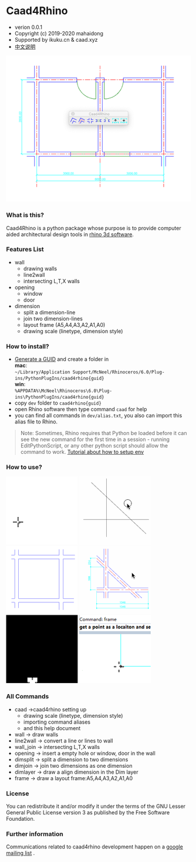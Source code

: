 # Caad4Rhino

* verion 0.0.1  
* Copyright (c) 2019-2020 mahaidong
* Supported by ikuku.cn & caad.xyz 
* [中文说明](./readme-cn.md)

![caad4rhino](./resource/images/caad4rhino-w.png)

### What is this?

Caad4Rhino is a python package whose purpose is to provide computer aided architectural design tools in [rhino 3d software](https://www.rhino3d.com).

### Features List

* wall 
    * drawing walls
    * line2wall
    * intersecting L,T,X walls
* opening
    * window
    * door
* dimension
    * split a dimension-line
    * join two dimension-lines
    * layout frame (A5,A4,A3,A2,A1,A0) 
    * drawing scale (linetype, dimension style)

### How to install?

* [Generate a GUID](https://www.guidgenerator.com/online-guid-generator.aspx) and create a folder in   
**mac**:   
`~/Library/Application Support/McNeel/Rhinoceros/6.0/Plug-ins/PythonPlugIns/caad4rhino{guid}`  
**win**:   
`%APPDATA%\McNeel\Rhinoceros\6.0\Plug-ins\PythonPlugIns/caad4rhino{guid}`
* copy `dev` folder to `caad4rhino{guid}`
* open Rhino software then type command `caad` for help
* you can find all commands in `dev/alias.txt`, you also can import this alias file to Rhino. 

>Note: Sometimes, Rhino requires that Python be loaded before it can see the new command for the first time in a session - running EditPythonScript, or any other python script should allow the command to work.  [Tutorial about how to setup env](./HowToSetupENV.md)

### How to use?

![wall](./resource/images/wall.gif)
![line2wall](./resource/images/line2wall.gif)
![opening](./resource/images/opening.gif)
![dim](./resource/images/dim.gif)
![dimscale](./resource/images/dimscale.gif)
![frame](./resource/images/frame.gif)

### All Commands

* caad ->caad4rhino setting up
    * drawing scale (linetype, dimension style)
    * importing command aliases 
    * and this help document
* wall -> draw walls
* line2wall -> convert a line or lines to wall
* wall_join -> intersecting L,T,X walls
* opening -> insert a empty hole or window, door in the wall
* dimsplit -> split a dimension to two dimensions
* dimjoin -> join two dimensions as one dimension
* dimlayer -> draw a align dimension in the Dim layer
* frame -> draw a layout frame:A5,A4,A3,A2,A1,A0 

### License

You can redistribute it and/or modify it under the terms of the GNU Lesser General Public License version 3 as published by the Free Software Foundation.

### Further information

Communications related to caad4rhino development happen on a [google mailing list](https://groups.google.com/d/forum/rhino4caad) .
